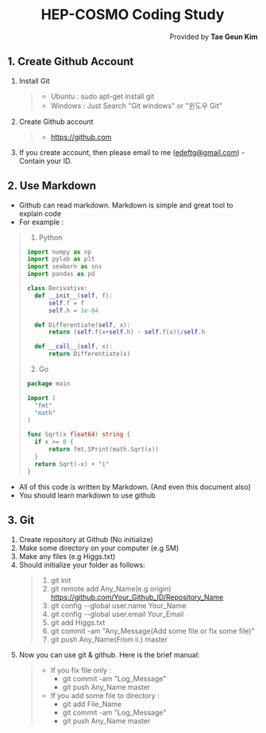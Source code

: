 <h1 style="text-align:center">HEP-COSMO Coding Study</h1>
<p style="text-align:right">Provided by <b>Tae Geun Kim</b></p>

## 1. Create Github Account

1. Install Git
    > * Ubuntu : sudo apt-get install git
    > * Windows : Just Search "Git windows" or "윈도우 Git"

2. Create Github account
    > * <a href="https://github.com" target='blank'>https://github.com</a>

3. If you create account, then please email to me (edeftg@gmail.com) - Contain your ID.

## 2. Use Markdown

* Github can read markdown. Markdown is simple and great tool to explain code
* For example :
> 1. Python
> ```Python
>import numpy as np
>import pylab as plt
>import seaborn as sns
>import pandas as pd
>
> class Derivative:
>   def __init__(self, f):
>       self.f = f
>       self.h = 1e-04
>
>   def Differentiate(self, x):
>       return (self.f(x+self.h) - self.f(x))/self.h
>
>   def __call__(self, x):
>       return Differentiate(x)
>```
> 2. Go 
> ```Go
>package main
>
>import (
>   "fmt"
>   "math"
>)
>
>func Sqrt(x float64) string {
>   if x >= 0 {
>       return fmt.SPrint(math.Sqrt(x))
>   }
>   return Sqrt(-x) + "i"
>}
>```

* All of this code is written by Markdown. (And even this document also)
* You should learn markdown to use github

## 3. Git

1. Create repository at Github (No initialize)
2. Make some directory on your computer (e.g SM)
3. Make any files (e.g Higgs.txt)
4. Should initialize your folder as follows:
    > 1. git init
    > 2. git remote add Any_Name(e.g origin) https://github.com/Your_Github_ID/Repository_Name
    > 3. git config --global user.name Your_Name
    > 4. git config --global user.email Your_Email
    > 5. git add Higgs.txt
    > 6. git commit -am "Any_Message(Add some file or fix some file)"
    > 7. git push Any_Name(From ii.) master
5. Now you can use git & github. Here is the brief manual:
    > * If you fix file only :
    >   * git commit -am "Log_Message"
    >   * git push Any_Name master
    > * If you add some file to directory :
    >   * git add File_Name
    >   * git commit -am "Log_Message"
    >   * git push Any_Name master 